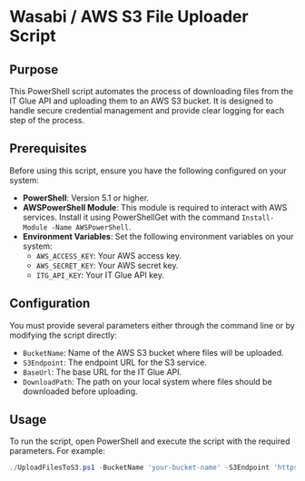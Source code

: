 # Wasabi / AWS S3 File Uploader Script

## Purpose
This PowerShell script automates the process of downloading files from the IT Glue API and uploading them to an AWS S3 bucket. It is designed to handle secure credential management and provide clear logging for each step of the process.

## Prerequisites
Before using this script, ensure you have the following configured on your system:
- **PowerShell**: Version 5.1 or higher.
- **AWSPowerShell Module**: This module is required to interact with AWS services. Install it using PowerShellGet with the command `Install-Module -Name AWSPowerShell`.
- **Environment Variables**: Set the following environment variables on your system:
  - `AWS_ACCESS_KEY`: Your AWS access key.
  - `AWS_SECRET_KEY`: Your AWS secret key.
  - `ITG_API_KEY`: Your IT Glue API key.

## Configuration
You must provide several parameters either through the command line or by modifying the script directly:

- `BucketName`: Name of the AWS S3 bucket where files will be uploaded.
- `S3Endpoint`: The endpoint URL for the S3 service.
- `BaseUrl`: The base URL for the IT Glue API.
- `DownloadPath`: The path on your local system where files should be downloaded before uploading.

## Usage
To run the script, open PowerShell and execute the script with the required parameters. For example:

```powershell
./UploadFilesToS3.ps1 -BucketName 'your-bucket-name' -S3Endpoint 'https://s3.your-region.amazonaws.com' -BaseUrl 'https://api.your-itglue-region.com' -DownloadPath 'C:\path\to\your\download\folder'
